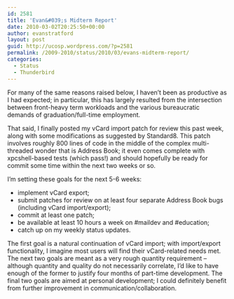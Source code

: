 ```yaml
---
id: 2581
title: 'Evan&#039;s Midterm Report'
date: 2010-03-02T20:25:50+00:00
author: evanstratford
layout: post
guid: http://ucosp.wordpress.com/?p=2581
permalink: /2009-2010/status/2010/03/evans-midterm-report/
categories:
  - Status
  - Thunderbird
---
```

For many of the same reasons raised below, I haven&#8217;t been as productive as I had expected; in particular, this has largely resulted from the intersection between front-heavy term workloads and the various bureaucratic demands of graduation/full-time employment.

That said, I finally posted my vCard import patch for review this past week, along with some modifications as suggested by Standard8. This patch involves roughly 800 lines of code in the middle of the complex multi-threaded wonder that is Address Book; it even comes complete with xpcshell-based tests (which pass!) and should hopefully be ready for commit some time within the next two weeks or so.

I&#8217;m setting these goals for the next 5-6 weeks:

  * implement vCard export;
  * submit patches for review on at least four separate Address Book bugs (including vCard import/export);
  * commit at least one patch;
  * be available at least 10 hours a week on #maildev and #education;
  * catch up on my weekly status updates.

The first goal is a natural continuation of vCard import; with import/export functionality, I imagine most users will find their vCard-related needs met. The next two goals are meant as a very rough quantity requirement &#8211; although quantity and quality do not necessarily correlate, I&#8217;d like to have enough of the former to justify four months of part-time development. The final two goals are aimed at personal development; I could definitely benefit from further improvement in communication/collaboration.
